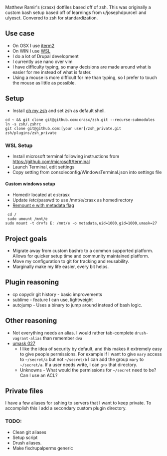 Matthew Ramir's (crasx) dotfiles based off of zsh. This was originally a custom bash setup based off of learnings from u/josephdpurcell and u/yesct. Convered to zsh for standardization.

## Use case
- On OSX I use [iterm2](https://iterm2.com/)
- On WIN I use [WSL](https://docs.microsoft.com/en-us/windows/wsl/install-win10)
- I do a lot of Drupal development
- I currently use nano over vim
- I have difficulty typing, so many decisions are made around what is easier for me instead of what is faster.
- Using a mouse is more difficult for me than typing, so I prefer to touch the mouse as little as possible.


## Setup
- Install [oh my zsh](https://ohmyz.sh/) and set zsh as default shell.
```
cd ~ && git clone git@github.com:crasx/zsh.git --recurse-submodules
ln -s zsh/.zshrc 
git clone git@github.com:[your user]/zsh_private.git zsh/plugins/zsh_private
```


### WSL Setup
- Install microsoft terminal following instructions from https://github.com/microsoft/terminal
- Launch Terminal, edit settings 
- Copy setting from consoleconfig/WindowsTerminal.json into settings file

#### Custom windows setup
- Homedir located at e:/crasx
- Update /etc/passwd to use /mnt/e/crasx as homedirectory
- [Remount e with metadata flag](https://blogs.msdn.microsoft.com/commandline/2018/01/12/chmod-chown-wsl-improvements/)
```
 cd /
 sudo umount /mnt/e
sudo mount -t drvfs E: /mnt/e -o metadata,uid=1000,gid=1000,umask=27
```


## Project goals
- Migrate away from custom bashrc to a common supported platform. Allows for quicker setup time and community maintained platform. 
- Move my configuration to git for tracking and reusability.
- Marginally make my life easier, every bit helps.

## Plugin reasoning
- cp copydir git history - basic improvements
- sublime - feature I can use, lightweight
- autojump - Uses a binary to jump around instead of bash logic.

## Other reasoning
- Not everything needs an alias. I would rather tab-complete `drush-vagrant-alias` than remember `dva`
- [umask 027](https://blogs.gentoo.org/mgorny/2011/10/18/027-umask-a-compromise-between-security-and-simplicity/)
  - I like the idea of security by default, and this makes it extremely easy to give people permissions. For example if I want to give `mary` access to `~/secret/a` but not `~/secret/b` I can add the group `mary` to `~/secret/a`. If a user needs write, I can `g+x` that directory.
  - Unknowns - What would the permissions for `~/secret` need to be? Can I use an ACL?
  

## Private files
I have a few aliases for sshing to servers that I want to keep private. To accomplish this I add a secondary custom plugin directory.

### TODO:
- Clean git aliases
- Setup script
- Drush aliases.
- Make fixdrupalperms generic